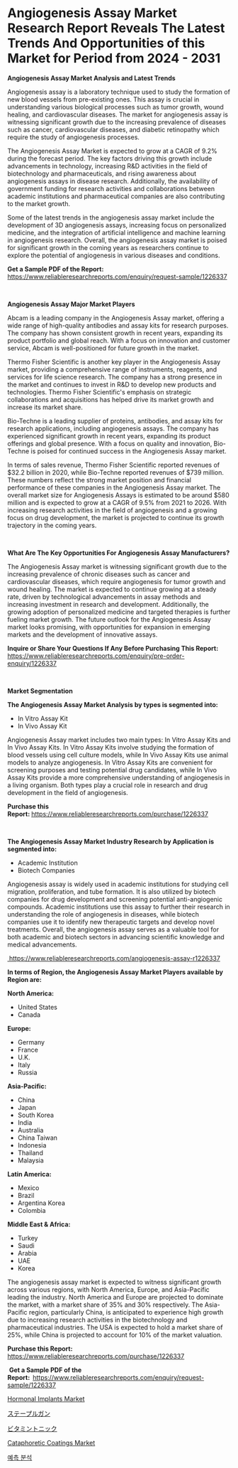 <p><h1>Angiogenesis Assay Market Research Report Reveals The Latest Trends And Opportunities of this Market for Period from 2024 - 2031</h1></p><p><strong>Angiogenesis Assay Market Analysis and Latest Trends</strong></p>
<p><p>Angiogenesis assay is a laboratory technique used to study the formation of new blood vessels from pre-existing ones. This assay is crucial in understanding various biological processes such as tumor growth, wound healing, and cardiovascular diseases. The market for angiogenesis assay is witnessing significant growth due to the increasing prevalence of diseases such as cancer, cardiovascular diseases, and diabetic retinopathy which require the study of angiogenesis processes.</p><p>The Angiogenesis Assay Market is expected to grow at a CAGR of 9.2% during the forecast period. The key factors driving this growth include advancements in technology, increasing R&D activities in the field of biotechnology and pharmaceuticals, and rising awareness about angiogenesis assays in disease research. Additionally, the availability of government funding for research activities and collaborations between academic institutions and pharmaceutical companies are also contributing to the market growth.</p><p>Some of the latest trends in the angiogenesis assay market include the development of 3D angiogenesis assays, increasing focus on personalized medicine, and the integration of artificial intelligence and machine learning in angiogenesis research. Overall, the angiogenesis assay market is poised for significant growth in the coming years as researchers continue to explore the potential of angiogenesis in various diseases and conditions.</p></p>
<p><strong>Get a Sample PDF of the Report:&nbsp;</strong> <a href="https://www.reliableresearchreports.com/enquiry/request-sample/1226337">https://www.reliableresearchreports.com/enquiry/request-sample/1226337</a></p>
<p>&nbsp;</p>
<p><strong>Angiogenesis Assay Major Market Players</strong></p>
<p><p>Abcam is a leading company in the Angiogenesis Assay market, offering a wide range of high-quality antibodies and assay kits for research purposes. The company has shown consistent growth in recent years, expanding its product portfolio and global reach. With a focus on innovation and customer service, Abcam is well-positioned for future growth in the market.</p><p>Thermo Fisher Scientific is another key player in the Angiogenesis Assay market, providing a comprehensive range of instruments, reagents, and services for life science research. The company has a strong presence in the market and continues to invest in R&D to develop new products and technologies. Thermo Fisher Scientific's emphasis on strategic collaborations and acquisitions has helped drive its market growth and increase its market share.</p><p>Bio-Techne is a leading supplier of proteins, antibodies, and assay kits for research applications, including angiogenesis assays. The company has experienced significant growth in recent years, expanding its product offerings and global presence. With a focus on quality and innovation, Bio-Techne is poised for continued success in the Angiogenesis Assay market.</p><p>In terms of sales revenue, Thermo Fisher Scientific reported revenues of $32.2 billion in 2020, while Bio-Techne reported revenues of $739 million. These numbers reflect the strong market position and financial performance of these companies in the Angiogenesis Assay market. The overall market size for Angiogenesis Assays is estimated to be around $580 million and is expected to grow at a CAGR of 9.5% from 2021 to 2026. With increasing research activities in the field of angiogenesis and a growing focus on drug development, the market is projected to continue its growth trajectory in the coming years.</p></p>
<p>&nbsp;</p>
<p><strong>What Are The Key Opportunities For Angiogenesis Assay Manufacturers?</strong></p>
<p><p>The Angiogenesis Assay market is witnessing significant growth due to the increasing prevalence of chronic diseases such as cancer and cardiovascular diseases, which require angiogenesis for tumor growth and wound healing. The market is expected to continue growing at a steady rate, driven by technological advancements in assay methods and increasing investment in research and development. Additionally, the growing adoption of personalized medicine and targeted therapies is further fueling market growth. The future outlook for the Angiogenesis Assay market looks promising, with opportunities for expansion in emerging markets and the development of innovative assays.</p></p>
<p><strong>Inquire or Share Your Questions If Any Before Purchasing This Report:</strong> <a href="https://www.reliableresearchreports.com/enquiry/pre-order-enquiry/1226337">https://www.reliableresearchreports.com/enquiry/pre-order-enquiry/1226337</a></p>
<p>&nbsp;</p>
<p><strong>Market Segmentation</strong></p>
<p><strong>The Angiogenesis Assay Market Analysis by types is segmented into:</strong></p>
<p><ul><li>In Vitro Assay Kit</li><li>In Vivo Assay Kit</li></ul></p>
<p><p>Angiogenesis Assay market includes two main types: In Vitro Assay Kits and In Vivo Assay Kits. In Vitro Assay Kits involve studying the formation of blood vessels using cell culture models, while In Vivo Assay Kits use animal models to analyze angiogenesis. In Vitro Assay Kits are convenient for screening purposes and testing potential drug candidates, while In Vivo Assay Kits provide a more comprehensive understanding of angiogenesis in a living organism. Both types play a crucial role in research and drug development in the field of angiogenesis.</p></p>
<p><strong>Purchase this Report:&nbsp;</strong><a href="https://www.reliableresearchreports.com/purchase/1226337">https://www.reliableresearchreports.com/purchase/1226337</a></p>
<p>&nbsp;</p>
<p><strong>The Angiogenesis Assay Market Industry Research by Application is segmented into:</strong></p>
<p><ul><li>Academic Institution</li><li>Biotech Companies</li></ul></p>
<p><p>Angiogenesis assay is widely used in academic institutions for studying cell migration, proliferation, and tube formation. It is also utilized by biotech companies for drug development and screening potential anti-angiogenic compounds. Academic institutions use this assay to further their research in understanding the role of angiogenesis in diseases, while biotech companies use it to identify new therapeutic targets and develop novel treatments. Overall, the angiogenesis assay serves as a valuable tool for both academic and biotech sectors in advancing scientific knowledge and medical advancements.</p></p>
<p><a href="https://www.reliableresearchreports.com/angiogenesis-assay-r1226337">&nbsp;https://www.reliableresearchreports.com/angiogenesis-assay-r1226337</a></p>
<p><strong>In terms of Region, the Angiogenesis Assay Market Players available by Region are:</strong></p>
<p>
    <p> <strong> North America: </strong>
        <ul>
            <li>United States</li>
            <li>Canada</li>
        </ul>
        </p> 
    <p> <strong> Europe: </strong>
        <ul>
            <li>Germany</li>
            <li>France</li>
            <li>U.K.</li>
            <li>Italy</li>
            <li>Russia</li>
        </ul>
        </p> 
    <p> <strong> Asia-Pacific: </strong>
        <ul>
            <li>China</li>
            <li>Japan</li>
            <li>South Korea</li>
            <li>India</li>
            <li>Australia</li>
            <li>China Taiwan</li>
            <li>Indonesia</li>
            <li>Thailand</li>
            <li>Malaysia</li>
        </ul>
        </p> 
    <p> <strong> Latin America: </strong>
        <ul>
            <li>Mexico</li>
            <li>Brazil</li>
            <li>Argentina Korea</li>
            <li>Colombia</li>
        </ul>
        </p> 
    <p> <strong> Middle East & Africa: </strong>
        <ul>
            <li>Turkey</li>
            <li>Saudi</li>
            <li>Arabia</li>
            <li>UAE</li>
            <li>Korea</li>
        </ul>
    </p>
    </p>
<p><p>The angiogenesis assay market is expected to witness significant growth across various regions, with North America, Europe, and Asia-Pacific leading the industry. North America and Europe are projected to dominate the market, with a market share of 35% and 30% respectively. The Asia-Pacific region, particularly China, is anticipated to experience high growth due to increasing research activities in the biotechnology and pharmaceutical industries. The USA is expected to hold a market share of 25%, while China is projected to account for 10% of the market valuation.</p></p>
<p><strong>Purchase this Report: </strong><a href="https://www.reliableresearchreports.com/purchase/1226337">https://www.reliableresearchreports.com/purchase/1226337</a></p>
<p>&nbsp;<strong>Get a Sample PDF of the Report:&nbsp;&nbsp;</strong><a href="https://www.reliableresearchreports.com/enquiry/request-sample/1226337">https://www.reliableresearchreports.com/enquiry/request-sample/1226337</a></p>
<p><strong></strong></p>
<p><p><a href="https://github.com/Alonsoolds3wq1d81czn8rbol/Market-Research-Report-List-2/blob/main/hormonal-implants-market.md">Hormonal Implants Market</a></p><p><a href="https://medium.com/@byroalenzuela76845/%E3%82%B9%E3%83%86%E3%83%BC%E3%83%97%E3%83%AB%E3%82%AC%E3%83%B3%E5%B8%82%E5%A0%B4%E3%81%AE%E8%A6%8F%E6%A8%A1-cagr-%E3%83%88%E3%83%AC%E3%83%B3%E3%83%89-2024%E5%B9%B4%E3%81%8B%E3%82%892030%E5%B9%B4-bb9c8354d84e">ステープルガン</a></p><p><a href="https://medium.com/@oliveyew35/%E3%83%93%E3%82%BF%E3%83%9F%E3%83%B3%E3%83%89%E3%83%8B%E3%83%83%E3%82%AF%E3%82%B9%E5%B8%82%E5%A0%B4-%E7%AB%B6%E4%BA%89%E5%88%86%E6%9E%90-%E5%B8%82%E5%A0%B4%E5%8B%95%E5%90%91-2031%E5%B9%B4%E3%81%BE%E3%81%A7%E3%81%AE%E4%BA%88%E6%B8%AC-b56b75152f74">ビタミントニック</a></p><p><a href="https://issuu.com/reportprime-2/docs/cataphoretic-coatings-market-size-2030.pptx">Cataphoretic Coatings Market</a></p><p><a href="https://medium.com/@josefarice/2024%EB%85%84%EB%B6%80%ED%84%B0-2031%EB%85%84%EA%B9%8C%EC%A7%80-%EC%98%88%EC%B8%A1-%EB%B6%84%EC%84%9D-%EC%8B%9C%EC%9E%A5-%EC%A0%90%EC%9C%A0%EC%9C%A8-%EB%B3%80%ED%99%94-%EB%B0%8F-%EC%8B%9C%EC%9E%A5-%EC%84%B1%EC%9E%A5-%ED%8A%B8%EB%A0%8C%EB%93%9C-5f039d5dda10">예측 분석</a></p></p>